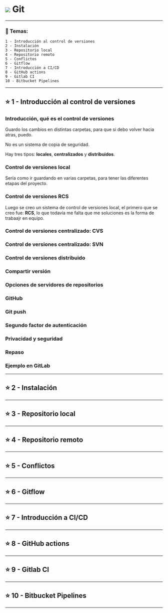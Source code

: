 #  <img src="https://img.icons8.com/color/30/null/git.png"/> Git

---


### :book:  Temas:

```
1 - Introducción al control de versiones
2 - Instalación
3 - Repositorio local
4 - Repositorio remoto
5 - Conflictos
6 - Gitflow
7 - Introducción a CI/CD
8 - GitHub actions
9 - Gitlab CI
10 - Bitbucket Pipelines
```

---

## :star: 1 - Introducción al control de versiones

### Introducción, qué es el control de versiones

Guardo los cambios en distintas carpetas, para que si debo volver hacia atras, puedo.

No es un sistema de copia de seguridad.

Hay tres tipos: **locales**, **centralizados** y **distribuidos**. 


###  Control de versiones local

Sería como ir guardando en varias carpetas, para tener las diferentes etapas del proyecto.

### Control de versiones RCS

Luego se creo un sistema de control de versiones local, el primero que se creo fue: **RCS**, lo que todavía me falta que me soluciones es la forma de trabaajr en equipo.

### Control de versiones centralizado: CVS

### Control de versiones centralizado: SVN

### Control de versiones distribuido

### Compartir versión

### Opciones de servidores de repositorios

### GitHub

### Git push

### Segundo factor de autenticación

### Privacidad y seguridad

### Repaso

### Ejemplo en GitLab

---

## :star: 2 - Instalación


---

## :star: 3 - Repositorio local


---

## :star: 4 - Repositorio remoto


---

## :star: 5 - Conflictos


---

## :star: 6 - Gitflow


---

## :star: 7 - Introducción a CI/CD


---

## :star: 8 - GitHub actions

 
---

## :star: 9 - Gitlab CI


---

## :star: 10 - Bitbucket Pipelines

---
